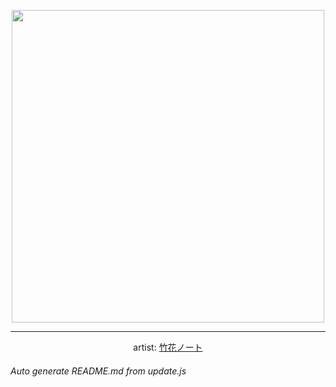 
<p align="center">
  <img width="500" src="https://nekos.best/api/v2/neko/0118.png">
  <hr/>
  <center>
    artist: <a href="https://www.pixiv.net/en/artworks/62684532">竹花ノート</a>
  </center>
</p>


###### Auto generate README.md from update.js

